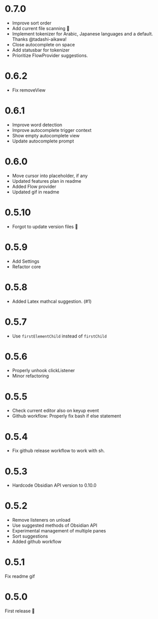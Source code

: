 # 0.7.0
- Improve sort order
- Add current file scanning 🎉
- Implement tokenizer for Arabic, Japanese languages and a default. Thanks @tadashi-aikawa!
- Close autocomplete on space
- Add statusbar for tokenizer
- Prioritize FlowProvider suggestions.

# 0.6.2
- Fix removeView

# 0.6.1
- Improve word detection
- Improve autocomplete trigger context
- Show empty autocomplete view
- Update autocomplete prompt

# 0.6.0
- Move cursor into placeholder, if any
- Updated features plan in readme
- Added Flow provider
- Updated gif in readme

# 0.5.10
- Forgot to update version files 🤦

# 0.5.9
- Add Settings
- Refactor core

# 0.5.8
- Added Latex mathcal suggestion. (#1)

# 0.5.7
- Use `firstElementChild` instead of `firstChild`

# 0.5.6
- Properly unhook clickListener
- Minor refactoring

# 0.5.5
- Check current editor also on keyup event
- Github workflow: Properly fix bash if else statement

# 0.5.4
- Fix github release workflow to work with sh.

# 0.5.3
- Hardcode Obsidian API version to 0.10.0

# 0.5.2
- Remove listeners on unload
- Use suggested methods of Obsidian API
- Experimental management of multiple panes
- Sort suggestions
- Added github workflow

# 0.5.1
Fix readme gif

# 0.5.0
First release 🎉
